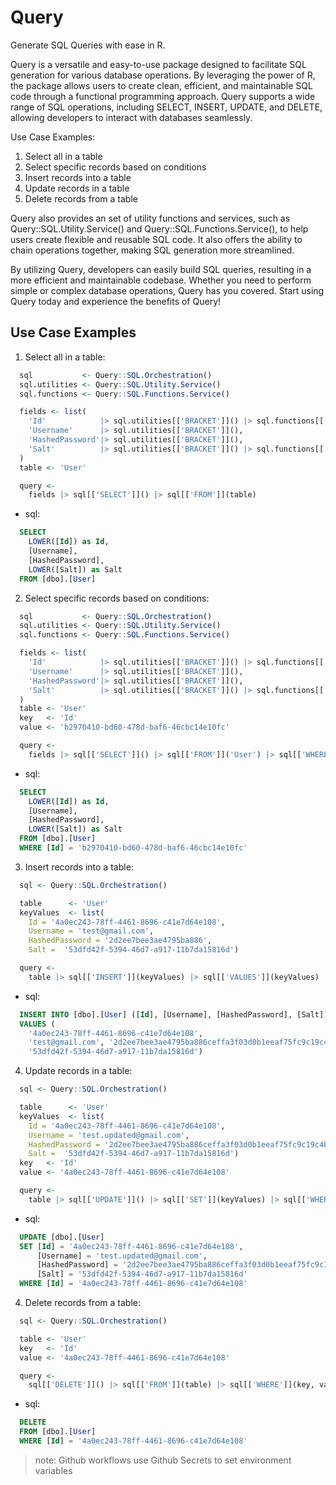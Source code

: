 # Query
Generate SQL Queries with ease in R.

Query is a versatile and easy-to-use package designed to facilitate SQL generation for various database operations. By leveraging the power of R, the package allows users to create clean, efficient, and maintainable SQL code through a functional programming approach. Query supports a wide range of SQL operations, including SELECT, INSERT, UPDATE, and DELETE, allowing developers to interact with databases seamlessly.

Use Case Examples:

1. Select all in a table
2. Select specific records based on conditions
3. Insert records into a table
4. Update records in a table
5. Delete records from a table

Query also provides an set of utility functions and services, such as Query::SQL.Utility.Service() and Query::SQL.Functions.Service(), to help users create flexible and reusable SQL code. It also offers the ability to chain operations together, making SQL generation more streamlined.

By utilizing Query, developers can easily build SQL queries, resulting in a more efficient and maintainable codebase. Whether you need to perform simple or complex database operations, Query has you covered. Start using Query today and experience the benefits of Query!

## Use Case Examples

1. Select all in a table:  
```r
  sql           <- Query::SQL.Orchestration()
  sql.utilities <- Query::SQL.Utility.Service()
  sql.functions <- Query::SQL.Functions.Service()

  fields <- list(
    'Id'            |> sql.utilities[['BRACKET']]() |> sql.functions[['LOWER']]('Id'),
    'Username'      |> sql.utilities[['BRACKET']](),
    'HashedPassword'|> sql.utilities[['BRACKET']](),
    'Salt'          |> sql.utilities[['BRACKET']]() |> sql.functions[['LOWER']]('Salt')
  )
  table <- 'User'

  query <- 
    fields |> sql[['SELECT']]() |> sql[['FROM']](table)
```

- sql:  
```sql
  SELECT 
    LOWER([Id]) as Id, 
    [Username], 
    [HashedPassword], 
    LOWER([Salt]) as Salt 
  FROM [dbo].[User]
```

2.  Select specific records based on conditions:  
```r
  sql           <- Query::SQL.Orchestration()
  sql.utilities <- Query::SQL.Utility.Service()
  sql.functions <- Query::SQL.Functions.Service()

  fields <- list(
    'Id'            |> sql.utilities[['BRACKET']]() |> sql.functions[['LOWER']]('Id'),
    'Username'      |> sql.utilities[['BRACKET']](),
    'HashedPassword'|> sql.utilities[['BRACKET']](),
    'Salt'          |> sql.utilities[['BRACKET']]() |> sql.functions[['LOWER']]('Salt')
  )
  table <- 'User'
  key   <- 'Id'
  value <- 'b2970410-bd60-478d-baf6-46cbc14e10fc'

  query <-
    fields |> sql[['SELECT']]() |> sql[['FROM']]('User') |> sql[['WHERE']](key, value) 
```

- sql:  
```sql
  SELECT 
    LOWER([Id]) as Id, 
    [Username], 
    [HashedPassword], 
    LOWER([Salt]) as Salt 
  FROM [dbo].[User]
  WHERE [Id] = 'b2970410-bd60-478d-baf6-46cbc14e10fc'
```

3. Insert records into a table:  
```r
  sql <- Query::SQL.Orchestration()

  table      <- 'User'
  keyValues  <- list(
    Id = '4a0ec243-78ff-4461-8696-c41e7d64e108',
    Username = 'test@gmail.com',
    HashedPassword = '2d2ee7bee3ae4795ba886',
    Salt =  '53dfd42f-5394-46d7-a917-11b7da15816d')

  query <-
    table |> sql[['INSERT']](keyValues) |> sql[['VALUES']](keyValues)         
```

- sql:  
```sql
  INSERT INTO [dbo].[User] ([Id], [Username], [HashedPassword], [Salt]) 
  VALUES (
    '4a0ec243-78ff-4461-8696-c41e7d64e108', 
    'test@gmail.com', '2d2ee7bee3ae4795ba886ceffa3f03d0b1eeaf75fc9c19c4b22c06956e2d6d54a5a6b798a70758f6aae5918bbc42d91b44cd1ea2f6a445669cc3a5acc852f255', 
    '53dfd42f-5394-46d7-a917-11b7da15816d')
```

4. Update records in a table:  
```r
  sql <- Query::SQL.Orchestration()

  table      <- 'User'
  keyValues  <- list(
    Id = '4a0ec243-78ff-4461-8696-c41e7d64e108',
    Username = 'test.updated@gmail.com',
    HashedPassword = '2d2ee7bee3ae4795ba886ceffa3f03d0b1eeaf75fc9c19c4b22c06956e2d6d54a5a6b798a70758f6aae5918bbc42d91b44cd1ea2f6a445669cc3a5acc852f255',
    Salt =  '53dfd42f-5394-46d7-a917-11b7da15816d')
  key   <- 'Id'
  value <- '4a0ec243-78ff-4461-8696-c41e7d64e108'

  query <-
    table |> sql[['UPDATE']]() |> sql[['SET']](keyValues) |> sql[['WHERE']](key, value) 
```

- sql:  
```sql
  UPDATE [dbo].[User]
  SET [Id] = '4a0ec243-78ff-4461-8696-c41e7d64e108',
      [Username] = 'test.updated@gmail.com', 
      [HashedPassword] = '2d2ee7bee3ae4795ba886ceffa3f03d0b1eeaf75fc9c19c4b22c06956e2d6d54a5a6b798a70758f6aae5918bbc42d91b44cd1ea2f6a445669cc3a5acc852f255', 
      [Salt] = '53dfd42f-5394-46d7-a917-11b7da15816d'
  WHERE [Id] = '4a0ec243-78ff-4461-8696-c41e7d64e108'
```

4. Delete records from a table:  
```r
  sql <- Query::SQL.Orchestration()

  table <- 'User'
  key   <- 'Id'
  value <- '4a0ec243-78ff-4461-8696-c41e7d64e108'

  query <-
    sql[['DELETE']]() |> sql[['FROM']](table) |> sql[['WHERE']](key, value) 
```

- sql:  
```sql
  DELETE
  FROM [dbo].[User]
  WHERE [Id] = '4a0ec243-78ff-4461-8696-c41e7d64e108'
```

> note: Github workflows use Github Secrets to set environment variables